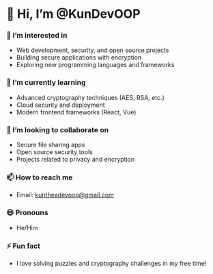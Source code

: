 # 👋 Hi, I’m @KunDevOOP

### 👀 I’m interested in
- Web development, security, and open source projects  
- Building secure applications with encryption  
- Exploring new programming languages and frameworks  

### 🌱 I’m currently learning
- Advanced cryptography techniques (AES, RSA, etc.)  
- Cloud security and deployment  
- Modern frontend frameworks (React, Vue)  

### 💞️ I’m looking to collaborate on
- Secure file sharing apps  
- Open source security tools  
- Projects related to privacy and encryption  

### 📫 How to reach me
- Email: kuntheadevoop@gmail.com

### 😄 Pronouns
- He/Him  

### ⚡ Fun fact
- I love solving puzzles and cryptography challenges in my free time!  

